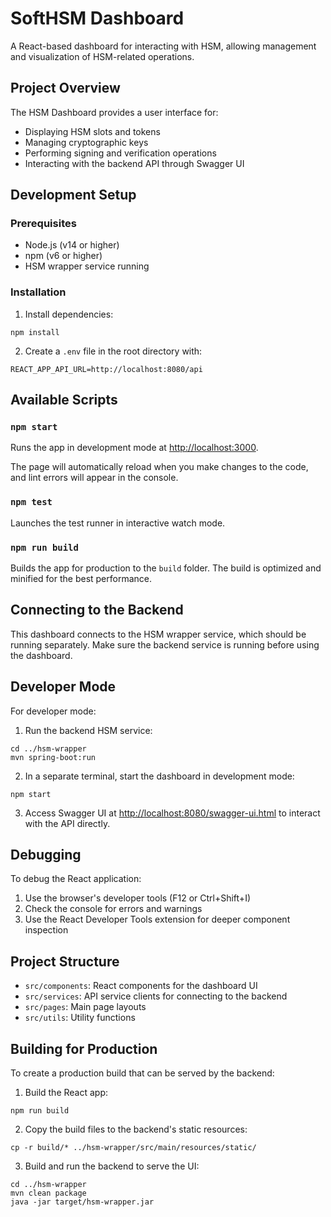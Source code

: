 
# SoftHSM Dashboard

A React-based dashboard for interacting with HSM, allowing management and visualization of HSM-related operations.

## Project Overview

The HSM Dashboard provides a user interface for:
- Displaying HSM slots and tokens
- Managing cryptographic keys
- Performing signing and verification operations
- Interacting with the backend API through Swagger UI

## Development Setup

### Prerequisites
- Node.js (v14 or higher)
- npm (v6 or higher)
- HSM wrapper service running

### Installation

1. Install dependencies:
```
npm install
```

2. Create a `.env` file in the root directory with:
```
REACT_APP_API_URL=http://localhost:8080/api
```

## Available Scripts

### `npm start`

Runs the app in development mode at [http://localhost:3000](http://localhost:3000).

The page will automatically reload when you make changes to the code, and lint errors will appear in the console.

### `npm test`

Launches the test runner in interactive watch mode.

### `npm run build`

Builds the app for production to the `build` folder. The build is optimized and minified for the best performance.

## Connecting to the Backend

This dashboard connects to the HSM wrapper service, which should be running separately. Make sure the backend service is running before using the dashboard.

## Developer Mode

For developer mode:

1. Run the backend HSM service:
```
cd ../hsm-wrapper
mvn spring-boot:run
```

2. In a separate terminal, start the dashboard in development mode:
```
npm start
```

3. Access Swagger UI at [http://localhost:8080/swagger-ui.html](http://localhost:8080/swagger-ui.html) to interact with the API directly.

## Debugging

To debug the React application:
1. Use the browser's developer tools (F12 or Ctrl+Shift+I)
2. Check the console for errors and warnings
3. Use the React Developer Tools extension for deeper component inspection

## Project Structure

- `src/components`: React components for the dashboard UI
- `src/services`: API service clients for connecting to the backend
- `src/pages`: Main page layouts
- `src/utils`: Utility functions

## Building for Production

To create a production build that can be served by the backend:

1. Build the React app:
```
npm run build
```

2. Copy the build files to the backend's static resources:
```
cp -r build/* ../hsm-wrapper/src/main/resources/static/
```

3. Build and run the backend to serve the UI:
```
cd ../hsm-wrapper
mvn clean package
java -jar target/hsm-wrapper.jar
```
```